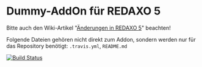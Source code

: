 Dummy-AddOn für REDAXO 5
========================

Bitte auch den Wiki-Artikel "[Änderungen in REDAXO 5](https://github.com/redaxo/redaxo/wiki/Änderungen-in-REDAXO5)" beachten!

Folgende Dateien gehören nicht direkt zum Addon, sondern werden nur für das Repository benötigt: `.travis.yml`, `README.md`

[![Build Status](https://secure.travis-ci.org/gharlan/redaxo_dummy.png?branch=master)](https://travis-ci.org/gharlan/redaxo_dummy)
